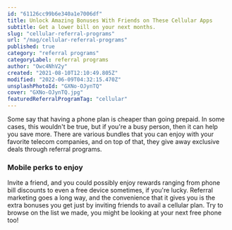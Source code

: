 ```yaml
---
id: "61126cc99b6e340a1e7006df"
title: Unlock Amazing Bonuses With Friends on These Cellular Apps
subtitle: Get a lower bill on your next months.
slug: "cellular-referral-programs"
url: "/mag/cellular-referral-programs"
published: true
category: "referral programs"
categoryLabel: referral programs
author: "Owc4NhV2y"
created: "2021-08-10T12:10:49.805Z"
modified: "2022-06-09T04:32:15.470Z"
unsplashPhotoId: "GXNo-OJynTQ"
cover: "GXNo-OJynTQ.jpg"
featuredReferralProgramTag: "cellular"
---
```

Some say that having a phone plan is cheaper than going prepaid. In some cases, this wouldn't be true, but if you're a busy person, then it can help you save more. There are various bundles that you can enjoy with your favorite telecom companies, and on top of that, they give away exclusive deals through referral programs.

### **Mobile perks to enjoy**

Invite a friend, and you could possibly enjoy rewards ranging from phone bill discounts to even a free device sometimes, if you're lucky. Referral marketing goes a long way, and the convenience that it gives you is the extra bonuses you get just by inviting friends to avail a cellular plan. Try to browse on the list we made, you might be looking at your next free phone too!